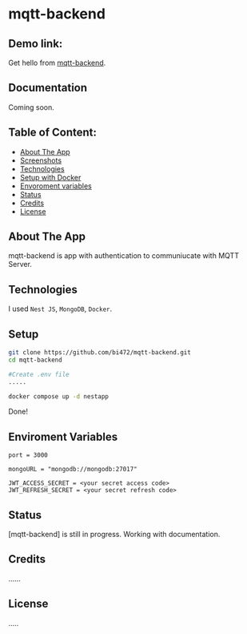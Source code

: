 # mqtt-backend

## Demo link:
Get hello from [mqtt-backend](http://77.91.78.138:3000/).

## Documentation
Coming soon.

## Table of Content:

- [About The App](#about-the-app)
- [Screenshots](#screenshots)
- [Technologies](#technologies)
- [Setup with Docker](#setup)
- [Envoroment variables](#setup)
- [Status](#status)
- [Credits](#credits)
- [License](#license)

## About The App
mqtt-backend is app with authentication to communiucate with MQTT Server.

## Technologies
I used `Nest JS`, `MongoDB`, `Docker`.

## Setup
```bash
git clone https://github.com/bi472/mqtt-backend.git
cd mqtt-backend

#Create .env file
.....

docker compose up -d nestapp
```
Done!

## Enviroment Variables
```env
port = 3000

mongoURL = "mongodb://mongodb:27017"

JWT_ACCESS_SECRET = <your secret access code>
JWT_REFRESH_SECRET = <your secret refresh code>
```

## Status
[mqtt-backend] is still in progress. Working with documentation.

## Credits

......

## License

.....
